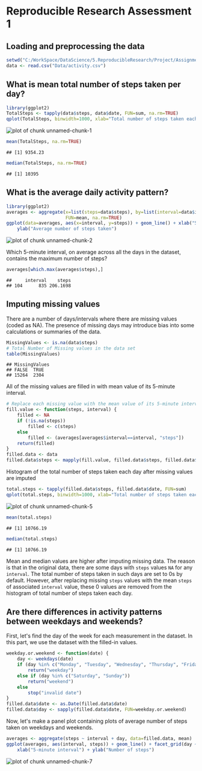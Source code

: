 # Reproducible Research  Assessment 1

## Loading and preprocessing the data

```r
setwd("C:/WorkSpace/DataScience/5.ReproducibleResearch/Project/Assignment1")
data <- read.csv("Data/activity.csv")
```
## What is mean total number of steps taken per day?

```r
library(ggplot2)
TotalSteps <- tapply(data$steps, data$date, FUN=sum, na.rm=TRUE)
qplot(TotalSteps, binwidth=1000, xlab="Total number of steps taken each day")
```

![plot of chunk unnamed-chunk-1](figure/unnamed-chunk-1-1.png)

```r
mean(TotalSteps, na.rm=TRUE)
```

```
## [1] 9354.23
```

```r
median(TotalSteps, na.rm=TRUE)
```

```
## [1] 10395
```

## What is the average daily activity pattern?

```r
library(ggplot2)
averages <- aggregate(x=list(steps=data$steps), by=list(interval=data$interval), 
                      FUN=mean, na.rm=TRUE)
ggplot(data=averages, aes(x=interval, y=steps)) + geom_line() + xlab("5-minute interval") +
    ylab("Average number of steps taken")
```

![plot of chunk unnamed-chunk-2](figure/unnamed-chunk-2-1.png)

Which 5-minute interval, on average across all the days in the dataset, contains the maximum number of steps?

```r
averages[which.max(averages$steps),]
```

```
##     interval    steps
## 104      835 206.1698
```

## Imputing missing values

There are a number of days/intervals where there are missing values (coded as NA). The presence of missing days may introduce bias into some calculations or summaries of the data.


```r
MissingValues <- is.na(data$steps)
# Total Number of Missing values in the data set 
table(MissingValues)
```

```
## MissingValues
## FALSE  TRUE 
## 15264  2304
```

All of the missing values are filled in with mean value of its 5-minute interval.


```r
# Replace each missing value with the mean value of its 5-minute interval
fill.value <- function(steps, interval) {
    filled <- NA
    if (!is.na(steps))
        filled <- c(steps)
    else
        filled <- (averages[averages$interval==interval, "steps"])
    return(filled)
}
filled.data <- data
filled.data$steps <- mapply(fill.value, filled.data$steps, filled.data$interval)
```
Histogram of the total number of steps taken each day after missing values are imputed

```r
total.steps <- tapply(filled.data$steps, filled.data$date, FUN=sum)
qplot(total.steps, binwidth=1000, xlab="Total number of steps taken each day")
```

![plot of chunk unnamed-chunk-5](figure/unnamed-chunk-5-1.png)

```r
mean(total.steps)
```

```
## [1] 10766.19
```

```r
median(total.steps)
```

```
## [1] 10766.19
```

Mean and median values are higher after imputing missing data. The reason is
that in the original data, there are some days with `steps` values `NA` for 
any `interval`. The total number of steps taken in such days are set to 0s by
default. However, after replacing missing `steps` values with the mean `steps`
of associated `interval` value, these 0 values are removed from the histogram
of total number of steps taken each day.

## Are there differences in activity patterns between weekdays and weekends?
First, let's find the day of the week for each measurement in the dataset. In
this part, we use the dataset with the filled-in values.


```r
weekday.or.weekend <- function(date) {
    day <- weekdays(date)
    if (day %in% c("Monday", "Tuesday", "Wednesday", "Thursday", "Friday"))
        return("weekday")
    else if (day %in% c("Saturday", "Sunday"))
        return("weekend")
    else
        stop("invalid date")
}
filled.data$date <- as.Date(filled.data$date)
filled.data$day <- sapply(filled.data$date, FUN=weekday.or.weekend)
```

Now, let's make a panel plot containing plots of average number of steps taken
on weekdays and weekends.

```r
averages <- aggregate(steps ~ interval + day, data=filled.data, mean)
ggplot(averages, aes(interval, steps)) + geom_line() + facet_grid(day ~ .) +
    xlab("5-minute interval") + ylab("Number of steps")
```

![plot of chunk unnamed-chunk-7](figure/unnamed-chunk-7-1.png)

